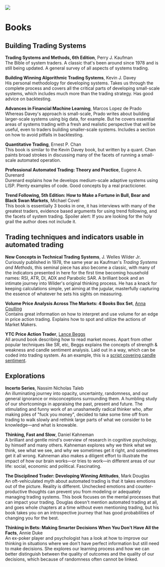 <!-- Global site tag (gtag.js) - Google Analytics -->
<script async src="https://www.googletagmanager.com/gtag/js?id=UA-147975914-1"></script>
<script>
  window.dataLayer = window.dataLayer || [];
  function gtag(){dataLayer.push(arguments);}
  gtag('js', new Date());

  gtag('config', 'UA-147975914-1');
</script>

[<img src="https://www.pinecoders.com/images/PineCodersLong.png">](https://www.pinecoders.com/)

# Books

  
## Building Trading Systems

**Trading Systems and Methods, 6th Edition**, Perry J. Kaufman  
The Bible of system traders. A classic that's been around since 1978 and is still being updated. A general survey of all aspects of systems trading.

**Building Winning Algorithmic Trading Systems**, Kevin J. Davey  
His personal methodology for developing systems. Takes us through the complete process and covers all the critical parts of developing small-scale systems, which includes much more than the trading strategy. Has good advice on backtesting.

**Advances in Financial Machine Learning**, Marcos Lopez de Prado  
Whereas Davey's approach is small-scale, Prado writes about building larger-scale systems using big data, for example. But he covers essential areas of systems trading with a fresh and realistic perspective that will be useful, even to traders building smaller-scale systems. Includes a section on how to avoid pitfalls in backtesting.

**Quantitative Trading**, Ernest P. Chan  
This book is similar to the Kevin Davey book, but written by a quant. Chan paints broad strokes in discussing many of the facets of running a small-scale automated operation.

**Professional Automated Trading: Theory and Practice**, Eugene A. Durenard  
Durenard explains how he develops medium-scale adaptive systems using LISP. Plenty examples of code. Good concepts by a real practicioner.

**Trend Following, 5th Edition: How to Make a Fortune in Bull, Bear and Black Swan Markets**, Michael Covel  
This book is essentially 3 books in one, it has interviews with many of the greatest traders, evidence based arguments for using trend following, and the facets of system trading. Spoiler alert: If you are looking for the holy grail the author does not include it.

  
## Trading techniques and indicators usable in automated trading

**New Concepts in Technical Trading Systems**, J. Welles Wilder Jr.  
Curiously published in 1978, the same year as Kaufman's *Trading Systems and Methods*, this seminal piece has also become a classic, with many of the indicators presented in here for the first time becoming household names: RSI, ATR, DI, ADX and Parabolic SAR. A brilliant book and an intimate journey into Wilder's original thinking process. He has a knack for keeping calculations simple, yet aiming at the jugular, masterfully capturing the essence of whatever he sets his sights on measuring.

**Volume Price Analysis Across The Markets: 4 Books Box Set**, [Anna Coulling](https://www.annacoulling.com)  
Contains great information on how to interpret and use volume for an edge in price action trading. Explains how to spot and utilize the actions of Market Makers.

**YTC Price Action Trader**, [Lance Beggs](http://www.ytcpriceactiontrader.com)  
All around book describing how to read market moves. Apart from other popular techniques like SR, etc, Beggs explains the concepts of strength & weakness and candle sentiment analysis. Laid out in a way, which can be coded into trading system. As an example, this is a [script covering candle sentiment](https://www.tradingview.com/script/5fSgjYoM-YTC-Candlestick-Sentiment/).


  
## Explorations

**Incerto Series**, Nassim Nicholas Taleb  
An illuminating journey into opacity, uncertainty, randomness, and our general ignorance or misconceptions surrounding them. A humbling study of our shortcomings in appraising the past, present and future. The stimulating and funny work of an unashamedly radical thinker who, after making piles of "fuck you money", decided to take some time off from trading to walk slowly and rethink large parts of what we consider to be knowledge—and what is knowable.

**Thinking, Fast and Slow**, Daniel Kahneman  
A brilliant and gentle mind's overview of research in cognitive psychology, by himself and many others. Kahneman explores why we think what we think, see what we see, and why we sometimes get it right, and sometimes get it all wrong. Kahneman also makes a diligent effort to illustrate the impact of how our brain works—or tries to work—in different areas of our life: social, economic and political. Fascinating.

**The Disciplined Trader: Developing Winning Attitudes**, Mark Douglas  
An oft-vehiculated myth about automated trading is that it takes emotions out of the picture. Reality is different. Unchecked emotions and counter-productive thoughts can prevent you from modeling or adequately managing trading systems. This book focuses on the mental processes that can impact your trading. Douglas doesn't mention automated trading at all, and goes whole chapters at a time without even mentioning trading, but his book takes you on an introspective journey that has good probabilities of changing you for the best.

**Thinking in Bets: Making Smarter Decisions When You Don't Have All the Facts**, Annie Duke  
An ex-poker player and psychologist has a look at how to improve our thinking in situations where we don't have perfect information but still need to make decisions. She explores our learning process and how we can better distinguish between the quality of outcomes and the quality of our decisions, which because of randomness often cannot be linked.

